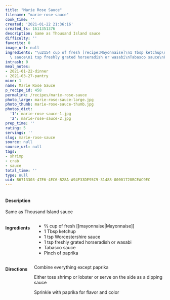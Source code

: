 ```yaml
---
title: "Marie Rose Sauce"
filename: "marie-rose-sauce"
cook_time: ''
created: '2021-01-22 21:36:16'
created_ts: 1611351376
description: Same as Thousand Island sauce
difficulty: ''
favorite: 0
image_url: null
ingredients: "\u2154 cup of fresh [recipe:Mayonnaise]\n1 Tbsp ketchup\n1 tsp Worcestershire\
  \ sauce\n1 tsp freshly grated horseradish or wasabi\nTabasco sauce\nPinch of paprika"
intrash: 0
meal_notes:
- 2021-01-22-dinner
- 2021-03-27-pantry
mine: 1
name: Marie Rose Sauce
p_recipe_id: 458
permalink: /recipes/marie-rose-sauce
photo_large: marie-rose-sauce-large.jpg
photo_thumb: marie-rose-sauce-thumb.jpg
photos_dict:
  '1': marie-rose-sauce-1.jpg
  '2': marie-rose-sauce-2.jpg
prep_time: ''
rating: 5
servings: ''
slug: marie-rose-sauce
source: null
source_url: null
tags:
- shrimp
- crab
- sauce
total_time: ''
type: null
uid: B6713303-47E6-4EC6-B28A-A94F33DE95C9-31488-00001728BCEAC9EC
---
```

<div class="large-8 medium-7 columns" id="writeup">		<div id="description"><h4>Description</h4>
<div class="box box-description content"><p>Same as Thousand Island sauce</p>
</div></div>	</div><!-- #writeup -->
</div><!-- #row-one -->
<div class="row" id="row-two">	<div class="medium-4 small-5 columns" id="ingredients"><h4>Ingredients</h4><div class="box box-ingredients content"><ul>
<li>⅔ cup of fresh [[mayonnaise|Mayonnaise]]</li>
<li>1 Tbsp ketchup</li>
<li>1 tsp Worcestershire sauce</li>
<li>1 tsp freshly grated horseradish or wasabi</li>
<li>Tabasco sauce</li>
<li>Pinch of paprika</li>
</ul>
</div>	</div>	<div class="medium-6 small-7 columns" id="directions"><h4>Directions</h4><div class="box box-directions content"><p>Combine everything except paprika</p>
<p>Either toss shrimp or lobster or serve on the side as a dipping sauce</p>
<p>Sprinkle with paprika for flavor and color</p>
</div>	</div>